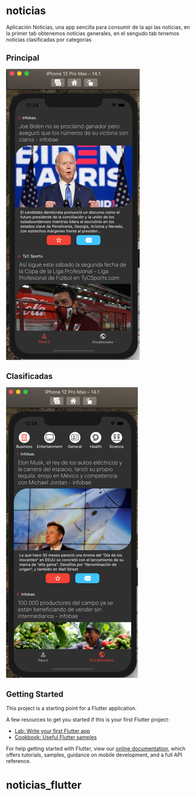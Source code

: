 # noticias

Aplicación Noticias, una app sencilla para consumir de la api
las noticias, en la primer tab obtenemos noticias generales, en el sengudo tab
tenemos noticias clasificadas por categorias

## Principal

![Aquí la descripción de la imagen por si no carga](https://raw.githubusercontent.com/VictorHugoAguilar/noticias_flutter/main/assets/img/PreviewImagenPrincipal.png)

## Clasificadas

![Aquí la descripción de la imagen por si no carga](https://raw.githubusercontent.com/VictorHugoAguilar/noticias_flutter/main/assets/img/PreviewImagenCategorias.png)

## Getting Started

This project is a starting point for a Flutter application.

A few resources to get you started if this is your first Flutter project:

- [Lab: Write your first Flutter app](https://flutter.dev/docs/get-started/codelab)
- [Cookbook: Useful Flutter samples](https://flutter.dev/docs/cookbook)

For help getting started with Flutter, view our
[online documentation](https://flutter.dev/docs), which offers tutorials,
samples, guidance on mobile development, and a full API reference.
# noticias_flutter
